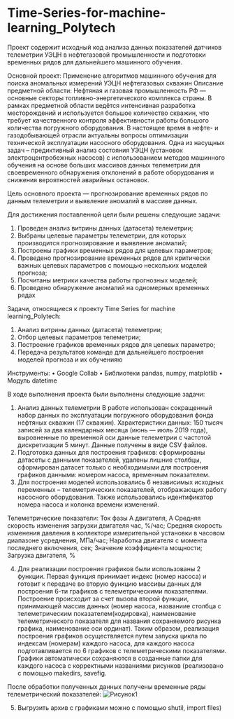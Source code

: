 # Time-Series-for-machine-learning_Polytech
Проект содержит исходный код анализа данных показателей датчиков  телеметрии УЭЦН в нефтегазовой промышленности и подготовки временных рядов для дальнейшего машинного обучения. 

Основной проект: Применение алгоритмов машинного обучения для поиска аномальных измерений УЭЦН нефтегазовых скважин
Описание предметной области: 
Нефтяная и газовая промышленность РФ — основные секторы топливно-энергетического комплекса страны. В рамках предметной области ведётся интенсивная разработка месторождений и используется большое количество скважин, что требует качественного контроля эффективности работы большого количества погружного оборудования. 
В настоящее время в нефте- и газодобывающей отрасли актуальны вопросы оптимизации технической эксплуатации насосного оборудования.
Одна из насущных задач – предиктивный анализ состояния УЭЦН (установок электроцентробежных насосов) с использованием методов машинного обучения на основе больших массивов данных телеметрии для своевременного обнаружения отклонений в работе оборудования и снижения вероятностей аварийных остановок. 

Цель основного проекта — прогнозирование временных рядов по данным телеметрии и выявление аномалий в массиве данных.

Для достижения поставленной цели были решены следующие задачи:
1) Проведен анализ витрины данных (датасета) телеметрии;
2) Выбраны целевые параметры телеметрии, для которых производится прогнозирование и выявление аномалий;
3) Построены графики временных рядов для целевых параметров;
4) Проведено прогнозирование временных рядов для критически важных целевых параметров с помощью нескольких моделей прогноза;
5) Посчитаны метрики качества работы прогнозных моделей;
6) Проведено обнаружение аномалий на одномерных временных рядах

Задачи, относящиеся к проекту Time Series for machine learning_Polytech:
1) Анализ витрины данных (датасета) телеметрии;
2) Отбор целевых параметров телеметрии;
3) Построение графиков временных рядов для целевых параметро;
4) Передача результатов команде для дальнейшего построения моделей прогноза и их обученияю

Инструменты:
• Google Collab
• Библиотеки pandas, numpy, matplotlib
• Модуль datetime

В ходе выполнения проекта были выполнены следующие задачи:
1) Анализ данных телеметрии
В работе использован сокращенный набор данных по эксплуатации погружного оборудования фонда нефтяных скважин (17 скважин).
Характеристики данных: 150 тысяч записей за два календарных месяца (июнь — июль 2019 года), выровненные по временной оси данные телеметрии с частотой дискретизации 5 минут.
Данные получены в виде CSV файлов.
2) Подготовка данных для построения графиков: сформированы датасеты с данными показателей, удалены лишние столбцы, сформирован датасет только с необходимыми для построения графиков данными: номером насоса, временным показателем. 
3) Для построения моделей использовались 6 независимых исходных переменных – телеметрических показателей, отображающих работу насосного оборудования. Также использовались идентификатор номера насоса и колонка времени изменений. 

Телеметрические показатели:
Ток фазы A двигателя, А
Средняя скорость изменения загрузки двигателя час, %/час;
Средняя скорость изменения давления в коллекторе измерительной установки в часовом диапазоне усреднения, МПа/час;
Наработка двигателя с момента последнего включения, сек;
Значение коэффициента мощности;
Загрузка двигателя, %

4) Для реализации построения графиков были использованы 2 функции. Первая функция принимает индекс (номер насоса) и готовит к передаче во вторую функцию массивы данных для построения 6-ти графиков с телеметрическими показателями. Построение происходит за счет вызова второй функции, принимающей массив данных (номер насоса, названиие столбца с телеметрическим показателем(кодировка), наименование телеметрического показателя для названия сохраняемого рисунка графика, наименование оси ординат). Таким образом, реализация построения графиков осуществляется путем запуска цикла по индексам (номерам) каждого насоса, для каждого насоса подготавливается по 6 графиков с телеметрическими показателями. Графики автоматически сохраняются в созданные папки для каждого насоса с корректными названиями рисунков (реализовано с помощью makedirs, savefig.

После обработки полученных данных получены временные ряды телеметрический показателей:
![Рисунок1](https://github.com/KarinaDmitrievna/Time-Series-for-machine-learning_Polytech/assets/155770701/24b9a33b-b56f-4f16-aa49-9743ae4c4a31)

5) Выгрузить архив с графиками можно с помощью shutil, import files)









